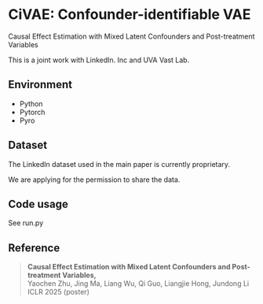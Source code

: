 # CiVAE: Confounder-identifiable VAE

Causal Effect Estimation with Mixed Latent Confounders and Post-treatment Variables

This is a joint work with LinkedIn. Inc and UVA Vast Lab.

## Environment

- Python
- Pytorch
- Pyro

## Dataset

The LinkedIn dataset used in the main paper is currently proprietary.

We are applying for the permission to share the data.

## Code usage

See run.py

## Reference

>**Causal Effect Estimation with Mixed Latent Confounders and Post-treatment Variables,**    
> Yaochen Zhu, Jing Ma, Liang Wu, Qi Guo, Liangjie Hong, Jundong Li    
> ICLR 2025 (poster)
